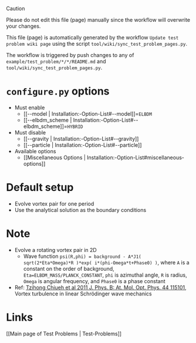 > [!CAUTION]
> Please do not edit this file (page) manually since the workflow will overwrite your changes.
>
> This file (page) is automatically generated by the workflow `Update test problem wiki page` using the script `tool/wiki/sync_test_problem_pages.py`.
>
> The workflow is triggered by push changes to any of `example/test_problem/*/*/README.md` and `tool/wiki/sync_test_problem_pages.py`.


# `configure.py` options
- Must enable
  - [[--model | Installation:-Option-List#--model]]=`ELBDM`
  - [[--elbdm_scheme | Installation:-Option-List#--elbdm_scheme]]=`HYBRID`
- Must disable
  - [[--gravity | Installation:-Option-List#--gravity]]
  - [[--particle | Installation:-Option-List#--particle]]
- Available options
  - [[Miscellaneous Options | Installation:-Option-List#miscellaneous-options]]


# Default setup
- Evolve vortex pair for one period
- Use the analytical solution as the boundary conditions


# Note
- Evolve a rotating vortex pair in 2D
  - Wave function `psi(R,phi) = background - A*J1( sqrt(2*Eta*Omega)*R )*exp( i*(phi-Omega*t+Phase0) )`,
    where `A` is a constant on the order of background, `Eta=ELBDM_MASS/PLANCK_CONSTANT`,
    `phi` is azimuthal angle, `R` is radius, `Omega` is angular frequency, and `Phase0` is a phase constant
- Ref: [Tzihong Chiueh et al 2011 J. Phys. B: At. Mol. Opt. Phys. 44 115101](https://doi.org/10.1088/0953-4075/44/11/115101),
  Vortex turbulence in linear Schrödinger wave mechanics

# Links
[[Main page of Test Problems | Test-Problems]]

